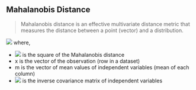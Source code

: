 ## Mahalanobis Distance

> Mahalanobis distance is an effective multivariate distance metric that measures the distance between a point (vector) and a distribution.

![](http://latex.codecogs.com/gif.latex?D^{2}=(x-m)^{T}\\cdotC^{-1}\\cdot(x-m))
where, 
- ![](http://latex.codecogs.com/gif.latex?D^2) is the square of the Mahalanobis distance
- x is the vector of the observation (row in a dataset)
- m is the vector of mean values of independent variables (mean of each column)
- ![](http://latex.codecogs.com/gif.latex?C^{-1}) is the inverse covariance matrix of independent variables